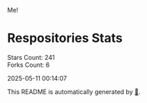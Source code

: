 Me!

# Respositories Stats
Stars Count: 241  
Forks Count: 6

2025-05-11 00:14:07  

This README is automatically generated by [🐰](https://github.com/rnitta/rnitta).
